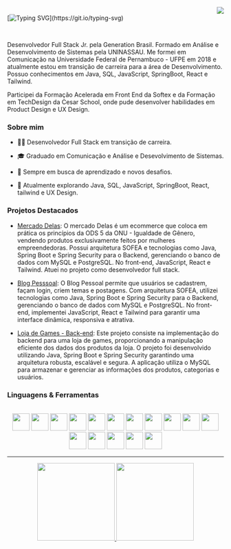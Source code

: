 <a align ="right" href="https://www.linkedin.com/in/igor-cavalcanti-moura" target="_blank"><img align ="right" loading="lazy" src="https://img.shields.io/badge/-LinkedIn-%230077B5?style=for-the-badge&logo=linkedin&logoColor=white" target="_blank"></a>  
[![Typing SVG](https://readme-typing-svg.demolab.com?font=Fira+Code&size=30&pause=1000&random=false&width=435&lines=Hello+World!)](https://git.io/typing-svg) 

 
<br>

Desenvolvedor Full Stack Jr. pela Generation Brasil. Formado em Análise e Desenvolvimento de Sistemas pela UNINASSAU. Me formei em Comunicação na Universidade Federal de Pernambuco - UFPE em 2018 e atualmente estou em transição de carreira para a área de Desenvolvimento. Possuo conhecimentos em Java, SQL, JavaScript, SpringBoot, React e Tailwind.

Participei da Formação Acelerada em Front End da Softex e da Formação em TechDesign da Cesar School, onde pude desenvolver habilidades em Product Design e UX Design.
<br>
### Sobre mim

 - 👨‍💻 Desenvolvedor Full Stack em transição de carreira.
  
 - 🎓 Graduado em Comunicação e Análise e Desevolvimento de Sistemas.
  
 - 🌱 Sempre em busca de aprendizado e novos desafios.
  
 - 💼 Atualmente explorando Java, SQL, JavaScript, SpringBoot, React, tailwind e UX Design.

### Projetos Destacados
- [Mercado Delas](https://mercadodelas.netlify.app/): O mercado Delas é um ecommerce que coloca em prática os princípios da ODS 5 da ONU - Igualdade de Gênero, vendendo produtos exclusivamente feitos por mulheres empreendedoras. Possui arquitetura SOFEA e  tecnologias como Java, Spring Boot e Spring Security para o Backend, gerenciando o banco de dados com MySQL e PostgreSQL. No front-end, JavaScript, React e Tailwind. Atuei no projeto como desenvolvedor full stack. 

- [Blog Pesssoal](https://front-blog-pessoal-eta.vercel.app): O Blog Pessoal permite que usuários se cadastrem, façam login, criem temas e postagens. Com arquitetura SOFEA, utilizei tecnologias como Java, Spring Boot e Spring Security para o Backend, gerenciando o banco de dados com MySQL e PostgreSQL. No front-end, implementei JavaScript, React e Tailwind para garantir uma interface dinâmica, responsiva e atrativa.

- [Loja de Games - Back-end](https://github.com/IgorCavalcantiMoura/loja_games): Este projeto consiste na implementação do backend para uma loja de games, proporcionando a manipulação eficiente dos dados dos produtos da loja. O projeto foi desenvolvido utilizando Java, Spring Boot e Spring Security garantindo uma arquitetura robusta, escalável e segura. A aplicação utiliza o MySQL para armazenar e gerenciar as informações dos produtos, categorias e usuários.

### Linguagens & Ferramentas

<br>

<div align ="center">
  
<img loading="lazy" src="https://cdn.jsdelivr.net/gh/devicons/devicon@latest/icons/java/java-original-wordmark.svg" width="40" height="40"/>
<img loading="lazy" src="https://cdn.jsdelivr.net/gh/devicons/devicon@latest/icons/javascript/javascript-plain.svg"  width="40" height="40"/>
<img loading="lazy" src="https://cdn.jsdelivr.net/gh/devicons/devicon@latest/icons/typescript/typescript-plain.svg" width="40" height="40"/>

<img loading="lazy" src="https://cdn.jsdelivr.net/gh/devicons/devicon@latest/icons/spring/spring-original.svg" width="40" height="40"/>
<img loading="lazy" src="https://cdn.jsdelivr.net/gh/devicons/devicon@latest/icons/react/react-original.svg" width="40" height="40"/>
<img loading="lazy" src="https://cdn.jsdelivr.net/gh/devicons/devicon@latest/icons/nestjs/nestjs-original.svg" width="40" height="40" />
<img loading="lazy" src="https://cdn.jsdelivr.net/gh/devicons/devicon@latest/icons/nodejs/nodejs-original.svg" width="40" height="40" />
  

<img loading="lazy" src="https://cdn.jsdelivr.net/gh/devicons/devicon@latest/icons/tailwindcss/tailwindcss-original.svg" width="40" height="40"/>
<img loading="lazy" src="https://cdn.jsdelivr.net/gh/devicons/devicon@latest/icons/sass/sass-original.svg" width="40" height="40" />
          
<img loading="lazy" src="https://cdn.jsdelivr.net/gh/devicons/devicon@latest/icons/mysql/mysql-original.svg" width="40" height="40"/>
<img loading="lazy" src="https://cdn.jsdelivr.net/gh/devicons/devicon@latest/icons/postgresql/postgresql-plain.svg" width="40" height="40"/>          
<img loading="lazy"  src="https://cdn.jsdelivr.net/gh/devicons/devicon@latest/icons/amazonwebservices/amazonwebservices-plain-wordmark.svg" width="40" height="40" />





<img loading="lazy" src="https://cdn.jsdelivr.net/gh/devicons/devicon@latest/icons/figma/figma-original.svg" width="40" height="40"/>

<img loading="lazy" src="https://cdn.jsdelivr.net/gh/devicons/devicon@latest/icons/insomnia/insomnia-original.svg" width="40" height="40"/>

<img loading="lazy" src="https://cdn.jsdelivr.net/gh/devicons/devicon@latest/icons/git/git-original.svg" width="40" height="40"/>
<img loading="lazy" src="https://cdn.jsdelivr.net/gh/devicons/devicon@latest/icons/vscode/vscode-original.svg" width="40" height="40" />
          


          



</div>

- - -

<div align = "center">
<a href="https://github.com/IgorCavalcantiMoura">
<img loading="lazy" height="180em" src="https://github-readme-stats.vercel.app/api/top-langs/?username=IgorCavalcantiMoura&layout=compact&langs_count=7&theme=tokyonight"/>
<img loading="lazy" height="180em" src="https://github-readme-stats.vercel.app/api?username=IgorCavalcantiMoura&show_icons=true&theme=tokyonight"/>

</div>



